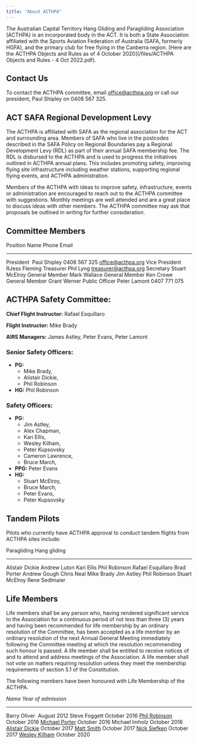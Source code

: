 ```yaml
---
title: "About ACTHPA"
---
```


The Australian Capital Territory Hang Gliding and Paragliding Association (ACTHPA) is an incorporated body in the ACT.
It is both a State Association affiliated with the Sports Aviation Federation of Australia (SAFA, formerly HGFA), and the primary club for free flying in the Canberra region.
[Here are the ACTHPA Objects and Rules as of 4 October 2020](/files/ACTHPA Objects and Rules - 4 Oct 2022.pdf).

## Contact Us

To contact the ACTHPA committee, email office@acthpa.org or call our president, Paul Shipley on 0408 567 325.

## ACT SAFA Regional Development Levy

The ACTHPA is affiliated with SAFA as the regional association for the ACT and surrounding area.
Members of SAFA who live in the postcodes described in the SAFA Policy on Regional Boundaries pay a Regional Development Levy (RDL) as part of their annual SAFA membership fee.
The RDL is disbursed to the ACTHPA and is used to progress the initiatives outlined in ACTHPA annual plans.
This includes promoting safety, improving flying site infrastructure including weather stations, supporting regional flying events, and ACTHPA administration.

Members of the ACTHPA with ideas to improve safety, infrastructure, events or administration are encouraged to reach out to the ACTHPA committee with suggestions.
Monthly meetings are well attended and are a great place to discuss ideas with other members.
The ACTHPA committee may ask that proposals be outlined in writing for further consideration.

## Committee Members

Position                 Name               Phone             Email
---------------          -----------------  ----------------- ---------------------------
President                Paul Shipley       0408 567 325      office@acthpa.org
Vice President           RJess Fleming
Treasurer                Phil Lyng                            treasurer@acthpa.org
Secretary                Stuart McElroy
General Member           Mark Wallace
General Member           Ken Crowe
General Member           Grant Werner
Public Officer           Peter Lamont       0407 771 075

## ACTHPA Safety Committee:

**Chief Flight Instructor:** Rafael Esquillaro

**Flight Instructor:** Mike Brady

**AIRS Managers:** James Astley, Peter Evans, Peter Lamont


### Senior Safety Officers:

- **PG:**
    - Mike Brady,
    - Alistair Dickie,
    - Phil Robinson
- **HG:** Phil Robinson

### Safety Officers:

- **PG:**
    - Jim Astley,
    - Alex Chapman,
    - Kari Ellis,
    - Wesley Kilham,
    - Peter Kupsovsky
    - Cameron Lawrence,
    - Bruce March,
- **PPG:** Peter Evans
- **HG:**
    - Stuart McElroy,
    - Bruce March,
    - Peter Evans,
    - Peter Kupsovsky

## Tandem Pilots

Pilots who currently have ACTHPA approval to conduct tandem flights from
ACTHPA sites include:

  Paragliding         Hang gliding
 ------------------- --------------
 Alistair Dickie     Andrew Luton
 Kari Ellis          Phil Robinson
 Rafael Esquillaro   Brad Porter
 Andrew Gough
 Chris Neal
 Mike Brady
 Jim Astley
 Phil Robinson
 Stuart McElroy
 Rene Sedlmaier

## Life Members

Life members shall be any person who, having rendered significant service to the Association for a continuous period of not less than three (3) years and having been recommended for life membership by an ordinary resolution of the Committee, has been accepted as a life member by an ordinary resolution of the next Annual General Meeting immediately following the Committee meeting at which the resolution recommending such honour is passed.
A life member shall be entitled to receive notices of and to attend and address meetings of the Association.
A life member shall not vote on matters requiring resolution unless they meet the membership requirements of section 5.1 of the Constitution.

The following members have been honoured with Life Membership of the
ACTHPA.

 *Name*                                         *Year of admission*
--------------------                           ---------------------
Barry Oliver                                   August 2012
Steve Foggett                                  October 2016
[Phil Robinson](Phil-Robinson)                 October 2016
[Michael Porter](Michael-Porter)               October 2016
Michael Imholz                                 October 2016
[Alistair Dickie](Alistair-Dickie)             October 2017
[Matt Smith](Matt-Smith)                       October 2017
[Nick Siefken](Nick-Siefken)                   October 2017
[Wesley Kilham](Wesley-Kilham)                 October 2020
